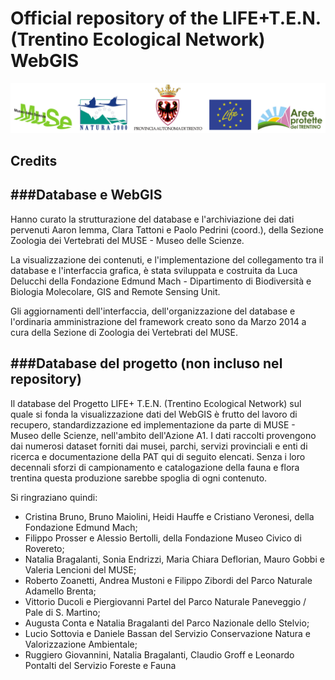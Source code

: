 Official repository of the LIFE+T.E.N. (Trentino Ecological Network) WebGIS
===================
<div style="position:absolute,width:100%">
<img src="https://github.com/MUSEZOOLVERT/lifeten-webgis/raw/master/django/lifeten/lifeten/static/loghi/lifeten_muse.png" alt="Loghi" alt="Barra loghi LIFE TEN">
</div>

## Credits
###Database e WebGIS
--------------------------------------------------
Hanno curato la strutturazione del database e l'archiviazione dei dati pervenuti Aaron Iemma, Clara Tattoni e Paolo Pedrini (coord.), della Sezione Zoologia dei Vertebrati del MUSE - Museo delle Scienze.

La visualizzazione dei contenuti, e l'implementazione del collegamento tra il database e l'interfaccia grafica, è stata sviluppata e costruita da Luca Delucchi della Fondazione Edmund Mach - Dipartimento di Biodiversità e Biologia Molecolare, GIS and Remote Sensing Unit.

Gli aggiornamenti dell'interfaccia, dell'organizzazione del database e l'ordinaria amministrazione del framework creato sono da Marzo 2014 a cura della Sezione di Zoologia dei Vertebrati del MUSE.

###Database del progetto (non incluso nel repository)
--------------------------------------------------
Il database del Progetto LIFE+ T.E.N. (Trentino Ecological Network) sul quale si fonda la visualizzazione dati del WebGIS è frutto del lavoro di recupero, standardizzazione ed implementazione da parte di MUSE - Museo delle Scienze, nell'ambito dell'Azione A1. I dati raccolti provengono dai numerosi dataset forniti dai musei, parchi, servizi provinciali e enti di ricerca e documentazione della PAT qui di seguito elencati. Senza i loro decennali sforzi di campionamento e catalogazione della fauna e flora trentina questa produzione sarebbe spoglia di ogni contenuto.

Si ringraziano quindi:
  + Cristina Bruno, Bruno Maiolini, Heidi Hauffe e Cristiano Veronesi, della Fondazione Edmund Mach;
  + Filippo Prosser e Alessio Bertolli, della Fondazione Museo Civico di Rovereto;
  + Natalia Bragalanti, Sonia Endrizzi, Maria Chiara Deflorian, Mauro Gobbi e Valeria Lencioni del MUSE;
  + Roberto Zoanetti, Andrea Mustoni e Filippo Zibordi del Parco Naturale Adamello Brenta;
  + Vittorio Ducoli e Piergiovanni Partel del Parco Naturale Paneveggio / Pale di S. Martino;
  + Augusta Conta e Natalia Bragalanti del Parco Nazionale dello Stelvio;
  + Lucio Sottovia e Daniele Bassan del Servizio Conservazione Natura e Valorizzazione Ambientale;
  + Ruggiero Giovannini, Natalia Bragalanti, Claudio Groff e Leonardo Pontalti del Servizio Foreste e Fauna
